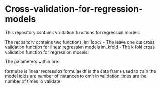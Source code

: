 # Cross-validation-for-regression-models
This repository contains validation functions for regression models

The repository contains two functions:
lm_loocv - The leave one out cross validation function for linear regression models
lm_kfold - The k fold cross validation function for regression models.

The parameters within are:

formulae is linear regression formulae
df is the data frame used to train the model
folds are number of instances to omit in validation
times are the number of times to validate

